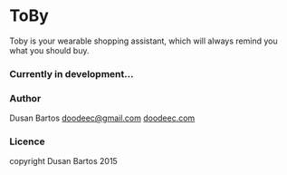 # ToBy
Toby is your wearable shopping assistant, which will always remind you what you should buy.

### Currently in development...

### Author
Dusan Bartos
[doodeec@gmail.com](mailto:doodeec@gmail.com)
[doodeec.com](http://doodeec.com)

### Licence
copyright Dusan Bartos 2015
